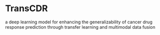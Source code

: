 # TransCDR
a deep learning model for enhancing the generalizability of cancer drug response prediction through transfer learning and multimodal data fusion
